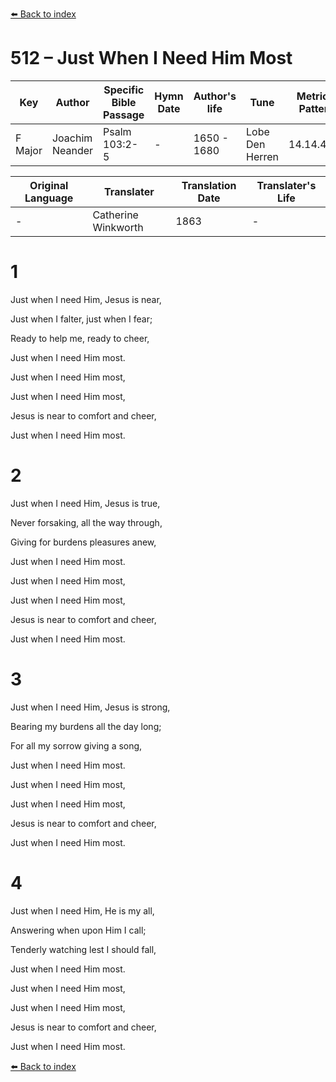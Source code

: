 [⬅️ Back to index](../README.md)

# 512 – Just When I Need Him Most

Key | Author   | Specific Bible Passage     |Hymn Date |Author's life |Tune |Metrical Pattern   |Composer/Source                                                                                        
-- | --------- | ---------------------------|----------|--------------|-----|-------------------|-------------   
F Major  | Joachim Neander      | Psalm 103:2-5 | -  | 1650 - 1680 | Lobe Den Herren | 14.14.4.7.8 | Chorale Book for England, 1863 

Original Language | Translater | Translation Date   | Translater's Life     
----------------- | --------- | --------------------|-------------   
\-  | Catherine Winkworth      | 1863 | -  | 1827 - 1878 



# 1

Just when I need Him, Jesus is near,

Just when I falter, just when I fear;

Ready to help me, ready to cheer,

Just when I need Him most.

Just when I need Him most,

Just when I need Him most,

Jesus is near to comfort and cheer,

Just when I need Him most.



# 2

Just when I need Him, Jesus is true,

Never forsaking, all the way through,

Giving for burdens pleasures anew,

Just when I need Him most.

Just when I need Him most,

Just when I need Him most,

Jesus is near to comfort and cheer,

Just when I need Him most.



# 3

Just when I need Him, Jesus is strong,

Bearing my burdens all the day long;

For all my sorrow giving a song,

Just when I need Him most.

Just when I need Him most,

Just when I need Him most,

Jesus is near to comfort and cheer,

Just when I need Him most.



# 4

Just when I need Him, He is my all,

Answering when upon Him I call;

Tenderly watching lest I should fall,

Just when I need Him most.

Just when I need Him most,

Just when I need Him most,

Jesus is near to comfort and cheer,

Just when I need Him most.

[⬅️ Back to index](../README.md)
